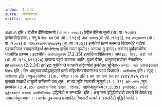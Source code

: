 ```yaml
---
index:  1.1.6
sutra:  दीधीवेवीटाम्।
vritti:  nyasa
---
```


`दीधीवेव्योः` इति। दीधीङ दीप्तिदेवनयोः` (धा।पा। १०७६); `वेवीङ वेतिना 
तुल्ये (धा।पा।१०७७) इत्येतयोग्र्रहणम्। ननु च `दीङ क्षये` (धा।पा। ११३४) `धीङ अनादरे`(धा।पा।११३६), `वेञ् तन्तुसन्ताने` (धा।पा।१००६) `वी गतिप्रजनकान्त्यसनखादनेषु` (धा।पा।१०४८) इत्येतेषां ग्रहणं कस्मान्न विज्ञायते? यद्येषां ग्रहणमभिमतं 
स्यादसन्देहार्थं `वीवेधीदीटाम्` इत्येवं न्यासं कुर्यात्। अन्यथा तु कृतम्। 
तस्मात् पूर्वोक्तयोरेव धात्वोरिह ग्रहणम्। इटश्चेति- `आर्धरधातुकस्य` (7.2.35) 
इत्यादिना विहितस्य। अथ `इट्, किट, कटी गतौ` (धा।पा।३१८,३१९३२०) इत्यस्य 
ग्रहणं कस्मान्न भवति, युक्तं चैतत्, धातुसाहचर्यात्? नैतदस्ति; इह`अल्पाच्तरम्` (2.2.34) इत इटः पूर्वनिपाते कत्र्तव्ये तद्विपर्यासं कुर्वतैतत् सूचितम्-`अन्योऽ-
प्यत्र कश्चिद्विपर्यासो विज्ञेयः` इति। तेन धातुसाहचर्याद्धातुग्रहणे प्राप्ते तद्विपरीतस्यैवागमस्य ग्रहणं विज्ञायते। `आदीध्यनम्` इति। ल्युट्। `आदीध्यकः` इति। 
ण्वुल्।`कणिता ()आः, रणिता ()आः` इति। `अण रण कण` (धा।पा।४४४,४४५,४४९) इत्यादौ 
शब्दार्थे धातुवर्गे कणिरणी पठ()एते , ताभ्यां लुटि स्यताशी लृलुटोः` (3.1.33) इति तासिः, `लुटः प्रथमस्य `(2.4.85) इत्यादिना तिषो डादेशः, टिलोपः, `आर्धधातुकस्य` (7.2.35) इत्यादिनेट्। अथेटो वृद्धेरुदाहरणं कस्मान्न प्रदर्शितमित्याह- `वृद्धिरिटो न सम्भवति` इति। अङ्गस्य वृद्धिर्ञ्णिदादौ प्रत्यये विधीयते इट् चायमार्धधुकभवतः। न चार्धधातुकस्याङसञ्ज्ञास्ति ञ्णिदादौ प्रत्यये। तस्मादिटो वृद्धिर्न भवति।
